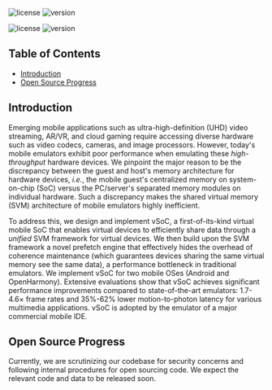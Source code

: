 
![license](https://img.shields.io/badge/Platform-Android-green "Android")
![version](https://img.shields.io/badge/Version-Pie-yellow "Pie")

![license](https://img.shields.io/badge/Platform-OpenHarmony-green "OpenHarmony")
![version](https://img.shields.io/badge/Version-4.0-yellow "4.0")


## Table of Contents
- [Introduction](#introduction)
- [Open Source Progress](#open-source-progress)

## Introduction

Emerging mobile applications such as ultra-high-definition (UHD) video streaming, AR/VR, and cloud gaming require accessing diverse hardware such as video codecs, cameras, and image processors. However, today's mobile emulators exhibit poor performance when emulating these *high-throughput* hardware devices. 
We pinpoint the major reason to be the discrepancy between
the guest and host's memory architecture for hardware devices, *i.e.*, 
the mobile guest's centralized memory on 
system-on-chip (SoC) versus the PC/server's separated memory modules on individual hardware. Such a discrepancy makes 
the shared virtual memory (SVM) architecture of mobile emulators highly inefficient.

To address this,
we design and implement vSoC, a first-of-its-kind virtual mobile SoC
that enables virtual devices to efficiently share data through a *unified* SVM framework for virtual devices.
We then build upon the SVM framework a novel prefetch engine that 
effectively hides the overhead of coherence maintenance (which guarantees devices sharing
the same virtual memory see the same data), a performance bottleneck in traditional emulators.
We implement vSoC for two mobile OSes (Android and OpenHarmony).
Extensive evaluations show that vSoC achieves significant performance improvements compared to state-of-the-art emulators:
1.7-4.6× frame rates and 35%-62% lower motion-to-photon latency for various multimedia applications.
vSoC is adopted by the emulator of a major commercial mobile IDE.


## Open Source Progress

Currently, we are scrutinizing our codebase for security concerns and following internal procedures for open sourcing code.
We expect the relevant code and data to be released soon.